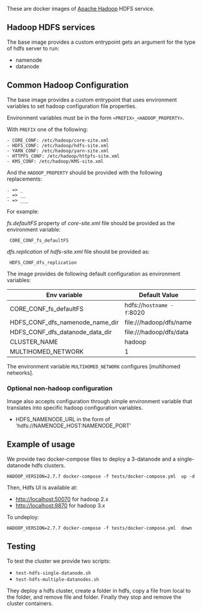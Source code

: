 These are docker images of [Apache Hadoop](https://hadoop.apache.org/) HDFS service.

## Hadoop HDFS services

The base image provides a custom entrypoint gets an argument for the type of hdfs server to run:
- namenode
- datanode

## Common Hadoop Configuration

The base image provides a custom entrypoint that uses environment variables to set hadoop configuration file properties.

Environment variables must be in the form `<PREFIX>_<HADOOP_PROPERTY>`.

With `PREFIX` one of the following:

```
- CORE_CONF: /etc/hadoop/core-site.xml
- HDFS_CONF: /etc/hadoop/hdfs-site.xml
- YARN_CONF: /etc/hadoop/yarn-site.xml
- HTTPFS_CONF: /etc/hadoop/httpfs-site.xml
- KMS_CONF: /etc/hadoop/KMS-site.xml
```

And the `HADOOP_PROPERTY` should be provided with the following replacements: 

```
. => _
_ => __
- => ___
```

For example: 

_fs.defaultFS_ property of _core-site.xml_ file should be provided as the environment variable:
 
 ``` CORE_CONF_fs_defaultFS```

_dfs.replication_ of _hdfs-site.xml_ file should be provided as:

``` HDFS_CONF_dfs_replication```
 
The image provides de following default configuration as environment variables:

| Env variable | Default Value  |
|---|---|
| CORE_CONF_fs_defaultFS | hdfs://`hostname -f`:8020 |
| HDFS_CONF_dfs_namenode_name_dir | file:///hadoop/dfs/name |
| HDFS_CONF_dfs_datanode_data_dir |file:///hadoop/dfs/data |
| CLUSTER_NAME | hadoop | 
| MULTIHOMED_NETWORK | 1 |

The environment variable `MULTIHOMED_NETWORK` configures [multihomed networks].

### Optional non-hadoop configuration
Image also accepts configuration through simple environment variable that translates into specific hadoop configuration variables.
- HDFS_NAMENODE_URL in the form of 'hdfs://NAMENODE_HOST:NAMENODE_PORT'

## Example of usage
We provide two docker-compose files to deploy a 3-datanode and a single-datanode hdfs clusters.

```
HADOOP_VERSION=2.7.7 docker-compose -f tests/docker-compose.yml  up -d
```
Then, Hdfs UI is available at:
- [http://localhost:50070](http://localhost:50070) for hadoop 2.x
- [http://localhost:9870](http://localhost:9870) for hadoop 3.x

To undeploy:
```
HADOOP_VERSION=2.7.7 docker-compose -f tests/docker-compose.yml  down
```

## Testing

To test the cluster we provide two scripts:

- `test-hdfs-single-datanode.sh `
- `test-hdfs-multiple-datanodes.sh `

They deploy a hdfs cluster, create a folder in hdfs, copy a file from local to the folder, and remove file and folder. Finally they stop and remove the cluster containers.

